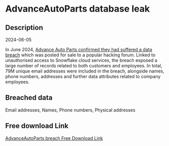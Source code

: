 # AdvanceAutoParts database leak

## Description

2024-06-05

In June 2024, <a href="https://www.bleepingcomputer.com/news/security/advance-auto-parts-confirms-data-breach-exposed-employee-information/" target="_blank" rel="noopener">Advance Auto Parts confirmed they had suffered a data breach</a> which was posted for sale to a popular hacking forum. Linked to unauthorised access to Snowflake cloud services, the breach exposed a large number of records related to both customers and employees. In total, 79M unique email addresses were included in the breach, alongside names, phone numbers, addresses and further data attributes related to company employees.

## Breached data

Email addresses, Names, Phone numbers, Physical addresses

## Free download Link

[AdvanceAutoParts breach Free Download Link](https://link-to.net/1229997/642.2878281746204/dynamic/?r=aHR0cHM6Ly93d3cubWVkaWFmaXJlLmNvbS92aWV3LzNaTG5uTDY2TmtjZ3ZlUC9hZHZhbmNlYXV0b3BhcnRzLmNvbS9maWxl)